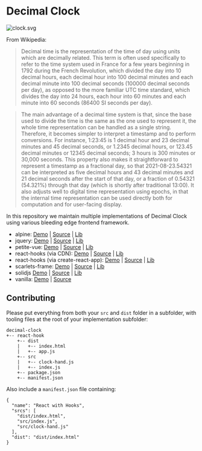 # Decimal Clock

![clock.svg](https://teknum-bot.fly.dev/decimalclock/svg?nocache=1)

From Wikipedia:

>Decimal time is the representation of the time of day using units which are decimally related. This term is often used specifically to refer to the time system used in France for a few years beginning in 1792 during the French Revolution, which divided the day into 10 decimal hours, each decimal hour into 100 decimal minutes and each decimal minute into 100 decimal seconds (100000 decimal seconds per day), as opposed to the more familiar UTC time standard, which divides the day into 24 hours, each hour into 60 minutes and each minute into 60 seconds (86400 SI seconds per day).

>The main advantage of a decimal time system is that, since the base used to divide the time is the same as the one used to represent it, the whole time representation can be handled as a single string. Therefore, it becomes simpler to interpret a timestamp and to perform conversions. For instance, 1:23:45 is 1 decimal hour and 23 decimal minutes and 45 decimal seconds, or 1.2345 decimal hours, or 123.45 decimal minutes or 12345 decimal seconds; 3 hours is 300 minutes or 30,000 seconds. This property also makes it straightforward to represent a timestamp as a fractional day, so that 2021-08-23.54321 can be interpreted as five decimal hours and 43 decimal minutes and 21 decimal seconds after the start of that day, or a fraction of 0.54321 (54.321%) through that day (which is shortly after traditional 13:00). It also adjusts well to digital time representation using epochs, in that the internal time representation can be used directly both for computation and for user-facing display.

In this repository we maintain multiple implementations of Decimal Clock using various bleeding edge frontend framework.

- alpine: [Demo](https://teknologi-umum.github.io/decimal-clock/alpine) | [Source](https://github.com/teknologi-umum/decimal-clock/tree/main/alpine) | [Lib](https://alpinejs.dev/)
- jquery: [Demo](https://teknologi-umum.github.io/decimal-clock/jquery) | [Source](https://github.com/teknologi-umum/decimal-clock/tree/main/jquery) | [Lib](https://jquery.com/)
- petite-vue: [Demo](https://teknologi-umum.github.io/decimal-clock/petite-vue) | [Source](https://github.com/teknologi-umum/decimal-clock/tree/main/petite-vue) | [Lib](https://github.com/vuejs/petite-vue)
- react-hooks (via CDN): [Demo](https://teknologi-umum.github.io/decimal-clock/react-hooks/cdn-implementation) | [Source](https://github.com/teknologi-umum/decimal-clock/tree/main/react-hooks/cdn-implementation) | [Lib](https://reactjs.org/)
- react-hooks (via create-react-app): [Demo](https://teknologi-umum.github.io/decimal-clock/react-hooks/cra-implementation/build/) | [Source](https://github.com/teknologi-umum/decimal-clock/tree/main/react-hooks/cra-implementation) | [Lib](https://create-react-app.dev/)
- scarlets-frame: [Demo](https://teknologi-umum.github.io/decimal-clock/scarlets-frame) | [Source](https://github.com/teknologi-umum/decimal-clock/tree/main/scarlets-frame) | [Lib](https://github.com/ScarletsFiction/ScarletsFrame)
- solidjs [Demo](https://teknologi-umum.github.io/decimal-clock/solidjs/dist) | [Source](https://github.com/teknologi-umum/decimal-clock/tree/main/solidjs) | [Lib](https://www.solidjs.com/)
- vanilla: [Demo](https://teknologi-umum.github.io/decimal-clock/vanilla) | [Source](https://github.com/teknologi-umum/decimal-clock/tree/main/vanilla)

## Contributing

Please put everything from both your `src` and `dist` folder in a subfolder, with tooling files at the root of your implementation subfolder:

```
decimal-clock
+-- react-hook
    +-- dist
    |   +-- index.html
    |   +-- app.js
    +-- src
    |   +-- clock-hand.js
    |   +-- index.js
    +-- package.json
    +-- manifest.json
```

Also include a `manifest.json` file containing:

```
{
  "name": "React with Hooks",
  "srcs": [
    "dist/index.html",
    "src/index.js",
    "src/clock-hand.js"
  ],
  "dist": "dist/index.html"
}
```
